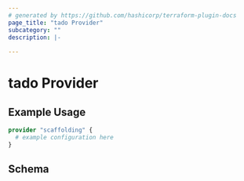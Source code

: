 ```yaml
---
# generated by https://github.com/hashicorp/terraform-plugin-docs
page_title: "tado Provider"
subcategory: ""
description: |-
  
---
```


# tado Provider



## Example Usage

```terraform
provider "scaffolding" {
  # example configuration here
}
```

<!-- schema generated by tfplugindocs -->
## Schema
